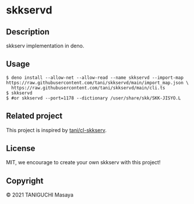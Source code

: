 # skkservd

## Description

skkserv implementation in deno.

## Usage

```
$ deno install --allow-net --allow-read --name skkservd --import-map https://raw.githubusercontent.com/tani/skkservd/main/import_map.json \
  https://raw.githubusercontent.com/tani/skkservd/main/cli.ts 
$ skkservd
$ #or skkservd --port=1178 --dictionary /user/share/skk/SKK-JISYO.L
```

## Related project

This project is inspired by [tani/cl-skkserv](https://github.com/tani/cl-skkserv).

## License

MIT, we encourage to create your own skkserv with this project!

## Copyright

&copy; 2021 TANIGUCHI Masaya

